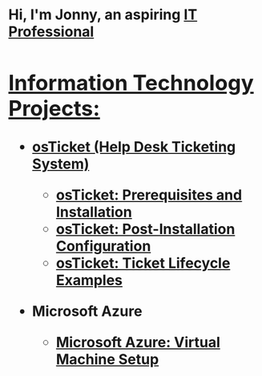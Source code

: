<h1>Hi, I'm Jonny, an aspiring <a href="https://www.linkedin.com/in/jonathan-zazueta-5132aa285">IT Professional

<h2> Information Technology Projects:</h2>

- <b>osTicket (Help Desk Ticketing System)</b>
  - [osTicket: Prerequisites and Installation](https://github.com/jonnyzazueta/osticket-prereqs)
  - [osTicket: Post-Installation Configuration](https://github.com/jonnyzazueta/post-install-config)
  - [osTicket: Ticket Lifecycle Examples](https://github.com/jonnyzazueta/ticket-lifecycle)

- <b>Microsoft Azure</b>
  - [Microsoft Azure: Virtual Machine Setup](https://github.com/jonnyzazueta/virtualmachine)
